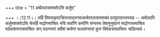 +++
title = "11 अथैतदप्यशक्तोऽसि कर्तुम्"

+++
।।12.11।। तर्हि विषयाकृष्टचित्तत्वाद्भगवत्कर्मपरतायामशक्तं
प्रत्युपायान्तरमाह -- अथैतदपि कर्तुमशक्तोऽसि चेत्तर्हि मद्योगमाश्रितः
मयि सर्वाणि कर्माणि संन्यस्य तेषामुनुष्ठानं मद्योगस्तमाश्रितः
मदेकशरणत्वमाश्रितः सन् तदनन्तरं सर्वेषां कर्मणां फलसंन्यासं कुरु
विवेकसंयतचित्तः सन्नित्यर्थः।
